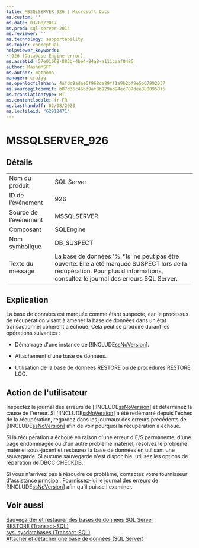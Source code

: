 ```yaml
---
title: MSSQLSERVER_926 | Microsoft Docs
ms.custom: ''
ms.date: 03/08/2017
ms.prod: sql-server-2014
ms.reviewer: ''
ms.technology: supportability
ms.topic: conceptual
helpviewer_keywords:
- 926 (Database Engine error)
ms.assetid: 57e01668-883b-4be4-84a8-a111caaf0486
author: MashaMSFT
ms.author: mathoma
manager: craigg
ms.openlocfilehash: 4afdc9adae6f968ca89ff1a9b2bf9e5b67992037
ms.sourcegitcommit: b87d36c46b39af8b929ad94ec707dee8800950f5
ms.translationtype: MT
ms.contentlocale: fr-FR
ms.lasthandoff: 02/08/2020
ms.locfileid: "62912471"
---
```

# <a name="mssqlserver_926"></a>MSSQLSERVER_926
    
## <a name="details"></a>Détails  
  
|||  
|-|-|  
|Nom du produit|SQL Server|  
|ID de l’événement|926|  
|Source de l’événement|MSSQLSERVER|  
|Composant|SQLEngine|  
|Nom symbolique|DB_SUSPECT|  
|Texte du message|La base de données '%.*ls' ne peut pas être ouverte. Elle a été marquée SUSPECT lors de la récupération. Pour plus d’informations, consultez le journal des erreurs SQL Server.|  
  
## <a name="explanation"></a>Explication  
 La base de données est marquée comme étant suspecte, car le processus de récupération visant à amener la base de données dans un état transactionnel cohérent a échoué. Cela peut se produire durant les opérations suivantes :  
  
-   Démarrage d'une instance de [!INCLUDE[ssNoVersion](../../includes/ssnoversion-md.md)].  
  
-   Attachement d'une base de données.  
  
-   Utilisation de la base de données RESTORE ou de procédures RESTORE LOG.  
  
## <a name="user-action"></a>Action de l'utilisateur  
 Inspectez le journal des erreurs de [!INCLUDE[ssNoVersion](../../includes/ssnoversion-md.md)] et déterminez la cause de l'erreur. Si [!INCLUDE[ssNoVersion](../../includes/ssnoversion-md.md)] a été redémarré depuis l'échec de la récupération, regardez dans les journaux des erreurs précédents de [!INCLUDE[ssNoVersion](../../includes/ssnoversion-md.md)] afin de voir pourquoi la récupération a échoué.  
  
 Si la récupération a échoué en raison d'une erreur d'E/S permanente, d'une page endommagée ou d'un autre problème matériel, résolvez le problème matériel sous-jacent et restaurez la base de données en utilisant une sauvegarde. Si aucune sauvegarde n'est disponible, utilisez les options de réparation de DBCC CHECKDB.  
  
 Si vous n'arrivez pas à résoudre ce problème, contactez votre fournisseur d'assistance principal. Fournissez-lui le journal des erreurs de [!INCLUDE[ssNoVersion](../../includes/ssnoversion-md.md)] afin qu'il puisse l'examiner.  
  
## <a name="see-also"></a>Voir aussi  
 [Sauvegarder et restaurer des bases de données SQL Server](../backup-restore/back-up-and-restore-of-sql-server-databases.md)   
 [RESTORE &#40;Transact-SQL&#41;](/sql/t-sql/statements/restore-statements-transact-sql)   
 [sys. sysdatabases &#40;Transact-SQL&#41;](/sql/relational-databases/system-compatibility-views/sys-sysdatabases-transact-sql)   
 [Attacher et détacher une base de données &#40;SQL Server&#41;](../../relational-databases/databases/database-detach-and-attach-sql-server.md)  
  
  
